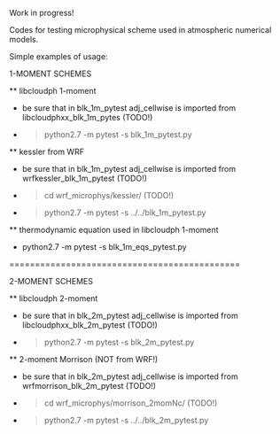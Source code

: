 Work in progress!

Codes for testing microphysical scheme used in atmospheric numerical models.

Simple examples of usage:

1-MOMENT SCHEMES

** libcloudph 1-moment
 - be sure that in blk_1m_pytest adj_cellwise is imported from libcloudphxx_blk_1m_pytes (TODO!)
 - >python2.7 -m pytest -s blk_1m_pytest.py

** kessler from WRF
 -  be sure that in blk_1m_pytest adj_cellwise is imported  from wrfkessler_blk_1m_pytest (TODO!)
 - >cd wrf_microphys/kessler/ (TODO!)
 - >python2.7 -m pytest -s ../../blk_1m_pytest.py

** thermodynamic equation used in libcloudph 1-moment
 - python2.7 -m pytest -s blk_1m_eqs_pytest.py


=============================================


2-MOMENT SCHEMES

** libcloudph 2-moment
 - be sure that in blk_2m_pytest adj_cellwise is imported from libcloudphxx_blk_2m_pytest (TODO!)
 - >python2.7 -m pytest -s blk_2m_pytest.py

** 2-moment Morrison (NOT from WRF!)
 -  be sure that in blk_2m_pytest adj_cellwise is imported  from wrfmorrison_blk_2m_pytest (TODO!)
 - >cd wrf_microphys/morrison_2momNc/ (TODO!)
 - >python2.7 -m pytest -s ../../blk_2m_pytest.py

